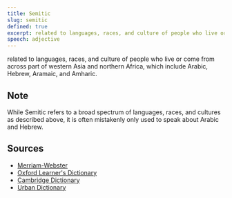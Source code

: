 ```yaml
---
title: Semitic
slug: semitic
defined: true
excerpt: related to languages, races, and culture of people who live or come from across part of western Asia and northern Africa, which include Arabic, Hebrew, Aramaic, and Amharic.
speech: adjective
---
```


related to languages, races, and culture of people who live or come from across part of western Asia and northern Africa, which include Arabic, Hebrew, Aramaic, and Amharic.

## Note
While Semitic refers to a broad spectrum of languages, races, and cultures as described above, it is often mistakenly only used to speak about Arabic and Hebrew.

## Sources

* [Merriam-Webster](https://www.merriam-webster.com/dictionary/Semitic)
* [Oxford Learner's Dictionary](https://www.oxfordlearnersdictionaries.com/definition/english/semitic)
* [Cambridge Dictionary](https://dictionary.cambridge.org/dictionary/english/semitic)
* [Urban Dictionary](https://www.urbandictionary.com/define.php?term=Semitic)
